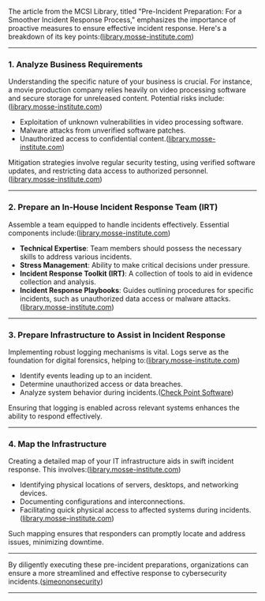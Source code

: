 The article from the MCSI Library, titled "Pre-Incident Preparation: For a Smoother Incident Response Process," emphasizes the importance of proactive measures to ensure effective incident response. Here's a breakdown of its key points:([library.mosse-institute.com][1])

---

### 1. Analyze Business Requirements

Understanding the specific nature of your business is crucial. For instance, a movie production company relies heavily on video processing software and secure storage for unreleased content. Potential risks include:([library.mosse-institute.com][1])

* Exploitation of unknown vulnerabilities in video processing software.
* Malware attacks from unverified software patches.
* Unauthorized access to confidential content.([library.mosse-institute.com][1])

Mitigation strategies involve regular security testing, using verified software updates, and restricting data access to authorized personnel.([library.mosse-institute.com][1])

---

### 2. Prepare an In-House Incident Response Team (IRT)

Assemble a team equipped to handle incidents effectively. Essential components include:([library.mosse-institute.com][1])

* **Technical Expertise**: Team members should possess the necessary skills to address various incidents.
* **Stress Management**: Ability to make critical decisions under pressure.
* **Incident Response Toolkit (IRT)**: A collection of tools to aid in evidence collection and analysis.
* **Incident Response Playbooks**: Guides outlining procedures for specific incidents, such as unauthorized data access or malware attacks.([library.mosse-institute.com][1])

---

### 3. Prepare Infrastructure to Assist in Incident Response

Implementing robust logging mechanisms is vital. Logs serve as the foundation for digital forensics, helping to:([library.mosse-institute.com][1])

* Identify events leading up to an incident.
* Determine unauthorized access or data breaches.
* Analyze system behavior during incidents.([Check Point Software][2])

Ensuring that logging is enabled across relevant systems enhances the ability to respond effectively.

---

### 4. Map the Infrastructure

Creating a detailed map of your IT infrastructure aids in swift incident response. This involves:([library.mosse-institute.com][1])

* Identifying physical locations of servers, desktops, and networking devices.
* Documenting configurations and interconnections.
* Facilitating quick physical access to affected systems during incidents.([library.mosse-institute.com][1])

Such mapping ensures that responders can promptly locate and address issues, minimizing downtime.

---

By diligently executing these pre-incident preparations, organizations can ensure a more streamlined and effective response to cybersecurity incidents.([simeononsecurity][3])

---

[1]: https://library.mosse-institute.com/articles/2022/04/pre-incident-preparation-for-a-smoother-incident-response-process/pre-incident-preparation-for-a-smoother-incident-response-process.html?utm_source=chatgpt.com "Pre-Incident Preparation: For a Smoother Incident Response Process — MCSI Library"
[2]: https://www.checkpoint.com/cyber-hub/cyber-security/what-is-incident-response/the-6-phases-of-an-incident-response-plan/?utm_source=chatgpt.com "The 6 Phases of an Incident Response Plan - Check Point Software"
[3]: https://simeononsecurity.com/articles/incident-response-planning_-a-step-by-step-guide-for-businesses/?utm_source=chatgpt.com "Mastering Cybersecurity: A Proactive Guide to Effective Incident Response Planning"
